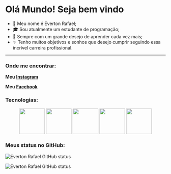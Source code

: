 # Olá Mundo! Seja bem vindo

- 👤 Meu nome é Everton Rafael;
- 🎓 Sou atualmente um estudante de programação;
- 📕 Sempre com um grande desejo de aprender cada vez mais;
- ✨ Tenho muitos objetivos e sonhos que desejo cumprir seguindo essa incrível carreira profissional.
-------

### Onde me encontrar:

**Meu** [**Instagram**](https://www.instagram.com/evertonrafaelumbelino/?next=%2F&hl=en)

**Meu** [**Facebook**](https://www.facebook.com/people/Everton-Rafael-Umbelino-Dos-Santos/pfbid0BzctJBRqsUcaW2w3Fi52Y4vt8XydBj8vbtrkDPpqZWYFXCFU958zY75hGDxPUuUDl/)

### Tecnologias:

<div align="center">
    <img src="https://cdn.jsdelivr.net/gh/devicons/devicon@latest/icons/html5/html5-original.svg" width="80px">
    <img src="https://cdn.jsdelivr.net/gh/devicons/devicon@latest/icons/css3/css3-original.svg" width="80px">
    <img src="https://cdn.jsdelivr.net/gh/devicons/devicon@latest/icons/javascript/javascript-original.svg" width="80px">
    <img src="https://cdn.jsdelivr.net/gh/devicons/devicon@latest/icons/git/git-original.svg" width="80px">
    <img src="https://cdn.jsdelivr.net/gh/devicons/devicon@latest/icons/php/php-original.svg" width="80px"/>
</div>

### Meus status no GitHub:

![Everton Rafael GitHub status](https://github-readme-stats.vercel.app/api?username=evertonrafaelumbelino&show_icons=true&theme=dracula)

![Everton Rafael GitHub status](https://github-readme-stats.vercel.app/api/top-langs/?username=evertonrafaelumbelino&layout=compact&langs_count=7&theme=dracula)